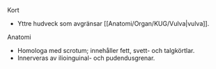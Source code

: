 Kort
- Yttre hudveck som avgränsar [[Anatomi/Organ/KUG/Vulva|vulva]].

Anatomi
- Homologa med scrotum; innehåller fett, svett- och talgkörtlar.
- Innerveras av ilioinguinal- och pudendusgrenar.
